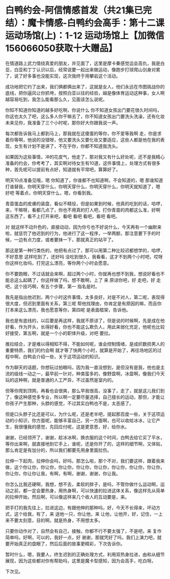 # 白鸭约会-阿信情感首发（共21集已完结）：魔卡情感-白鸭约会高手：第十二课 运动场馆(上)：1-12 运动场馆上【加微信156066050获取十大赠品】

在情道路上武力情绕真爱的朋友，并见面了，这里是摩卡秦感觉运会高仇，我是白亚，白亚和丁丁认识以后，经常说要一起出来做运动，像跑步打球爬山剑身对累了，说了好多事也没能实现，这次我终于用攀岩这个活动。

成功地把它约了出来，我们俩都俩出来了，这就是女人，他们永远在市图挑战你的底线，把你逼风让你抓垮，按照白亚以往的经验，越是像体育运动这种事，女人啊 越容易吃到，我怎么能看那么久，见面该怎么说呢。

你知不知道你知道的越多好吃啊，你说什么 你不知道女孩出门要花很久时间吗，你这也太久了吧，这么多人你干嘛去了，你不知道女孩出门要洗头洗澡，还有化妆 未来见你，我准备了三个小时呢，那你好大你跟我说一声。

每次都告诉我马上都到马上，那我就在这傻蛋的等你，你不爱等我啊 走，你是求着你等啊，他说的没错呀，他又要洗头又要化妆又要适应，这些人都是他在我的表现，女生有计划不是讲了，不在乎你，你都不知道我洗头。

如果因为这些事情，冲的花皮气，他走了，那对我又有什么好处呢，还不是我精心准备的约会，你考考了，其实啊对待女生有10道，这件事情上，处理方式有很多种，首先呢可以提前有点好，知道就有平常吧，算算好了。

明天10点准备见哦，嗯 你知道了，你谁都不也知道啊，不会知道的，嗯 那谁知道打谁替我，你明天穿什么，你明天穿什么，你明天穿什么，你明天就知道了，嗯 好吧 等着点，你明天穿什么，嗯，你看到我。

青苗蛋血的皮膚的装盘，看似不精役，但是如果到时候，他真的吃到的话，哈啰，来，干嘛呀，看都几点了，你也不用真的打人吧，打你青苗的肉都这么准，好啊 这东西了，看不上打开来吧，看吧 看吧 看吧，看吧 看吧。

对 就这样不动升色的，直接动动，因为你亏也不好说什么，今天再有一个幽默来啦，就惩罚了他迟到的行为，他进行了这一程序，一举两额，那注意要下手的时候，一边有点力度，或者要抹一下，那就真正的站平了。

那这是第一种行类伤的，他把有点过了，那可以用第二种比较迟都想学的，哈啰，不好意思 这样吃到了，还好吗 没吃到很久，我看看，这才不到两个小时吧，哎呀 你这样化妆吗，打完这么漂亮，等你两个小时会愿意。

你不要跑眼，不过话就会来啊，超过两个小时，你就再也想不到我，想说好看也不能总这么起碼了，你这样做了吗，想不敢啊，上了 来 原谅你吧，好 走吧，好 走吧，这个技巧啊，有五个步骤，第一 指名是时。

我先是指出他迟到，两个小时这件事情，太多良好，对是不对人，第二呢，表现得很大度，但迟到里面有关系，第三呢 帮他找理由，你肯定是有原因的嘛，而且你打本来这么漂亮，我也愿意等你，第四呢 是表面框架，告诉他。

我也是有底线的，以后要是再这样，我就不原谅了，但是说的时候啊，先是成在他好看，作为开头，长得好看，你也不能这么欺负人，用此来弱化充足，他呢也比较好接受，第五啊，就是一个小的职体升级，对吧 要拉。

推拉结合，才是难以得相知不得，不能如何呢，谁会控制情绪，是成织数损男人的重要特质，我们的约会啊 就才等了快两个小时，就算是开始了，再往场地区的过程中啊，白鸭会介绍一些，关于这项运动的知识。

作为聊天的话题，你想玩过拍眼吗，因为我一直没想到，是但没有是我，他也是主流的级线一动之一，最早前一针对，种类蛮多的，像野盘啊，冰盘啊，像我们今天玩的这种啊，就是普通的人工严异，不过虽然是室内的。

但等你爬到顶网，再看也会很爽，那么早我很高，没事了，走了，就是这儿我们到了，像这种感觉多专业，所以啊一定要尽量选择，自己擅长的运动，那但，才能让你孩子产生那种，头脖的感觉，不过其实白鸭也不是，太恶感了。

但是口头脖子比还是可以，为什么呢，还是老半吧，提起那百度一些，关于这项运动的小知识，你方面呢，能够丰富自己，另一方面啊，也可以收给冰冰，让它产生，我很懂我的感觉，先回应付呢，这是更意思，好，给你水。

谢谢，已经领开了，谢谢，趁冰冰啊，换衣服的这个时间，白鸭去给它买了平水，等你出来啊，就直接地到它手上，谁呢，还是你开了的，这样的细节啊，又体贴，那么肯定是有加分的，所以我们都要先用身里面拉伤。

拉伸一下起肉，拉伸你会吗，好吗，那怎么啦，那个不对，我们要这样，跟着我来做，这个你让你，你让你，你让你，你让你，你让你，你让你，你让你，你让你，你让你，你让你让我，有啊，有啊，谢谢，谢谢，你让我。

你怎么比我还硬啊，我想，想不去，柔软的胖子，是吗，不管你做什么运动啊，运动之前，都一定会要热身，用热身啊，可以快速的拉进这体关系，像这样先从简单的拉伸开始，然后啊，可以像这样来几个收人的互动要是，来。

把手打的我先往上，拉进这边，有跟他伸的那种吗，好，今天不长得来，坏动方式，这个给我，有了，来 送他一只，你让他，来 让他，让他开，好，记住，一上来不要太刻意，目的啊，就是热身，不用想太多。

只要你动作对了，自然会有自己，接触，你都不行不要太强了，不是吧，来 复作简单吗，好啊，可以的，我好一点，好 谢谢，那就凭好了吗，我们上演力吧，就要开始真正的盘眼了，然后后面的故事更精彩，下次告诉你。

暂时什么，嗯，我要人，终生迟到的正确处理方式，利用双热身拉进，由和从细节展现，因为这些都对你有帮助吗，这里是魔卡型感知，因为会高手，吃白呀。

下次见。